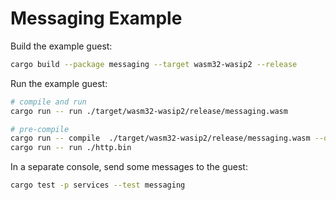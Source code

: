 # Messaging Example

Build the example guest:

```bash
cargo build --package messaging --target wasm32-wasip2 --release
```

Run the example guest:

```bash
# compile and run
cargo run -- run ./target/wasm32-wasip2/release/messaging.wasm

# pre-compile
cargo run -- compile  ./target/wasm32-wasip2/release/messaging.wasm --output ./messaging.bin
cargo run -- run ./http.bin
```

In a separate console, send some messages to the guest:

```bash
cargo test -p services --test messaging
```
